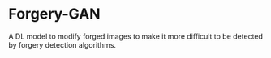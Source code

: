# Forgery-GAN
A DL model to modify forged images to make it more difficult to be detected by forgery detection algorithms.
